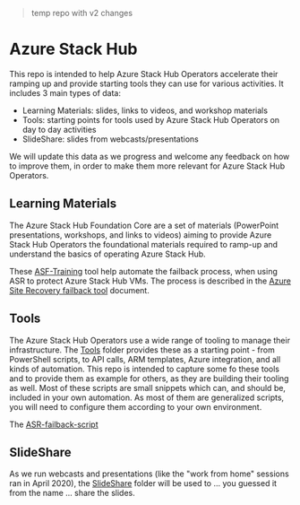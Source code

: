> temp repo with v2 changes


# Azure Stack Hub

This repo is intended to help Azure Stack Hub Operators accelerate their ramping up and provide starting tools they can use for various activities. It includes 3 main types of data:

- Learning Materials: slides, links to videos, and workshop materials
- Tools: starting points for tools used by Azure Stack Hub Operators on day to day activities
- SlideShare: slides from webcasts/presentations

We will update this data as we progress and welcome any feedback on how to improve them, in order to make them more relevant for Azure Stack Hub Operators.

## Learning Materials

The Azure Stack Hub Foundation Core are a set of materials (PowerPoint presentations, workshops, and links to videos) aiming to provide Azure Stack Hub Operators the foundational materials required to ramp-up and understand the basics of operating Azure Stack Hub.

These [ASF-Training](https://github.com/Azure-Samples/Azure-Stack-Hub-Foundation-Core/tree/master/ASR-failback-script) tool help automate the failback process, when using ASR to protect Azure Stack Hub VMs. The process is described in the [Azure Site Recovery failback tool](https://docs.microsoft.com/azure-stack/operator/site-recovery-failback) document.

## Tools

The Azure Stack Hub Operators use a wide range of tooling to manage their infrastructure. The [Tools](http://github.com/Azure-Samples/Azure-Stack-Hub-Foundation-Core/tree/master/Tools) folder provides these as a starting point - from PowerShell scripts, to API calls, ARM templates, Azure integration, and all kinds of automation. This repo is intended to capture some fo these tools and to provide them as example for others, as they are building their tooling as well. 
Most of these scripts are small snippets which can, and should be, included in your own automation. As most of them are generalized scripts, you will need to configure them according to your own environment.

The [ASR-failback-script](http://github.com/Azure-Samples/Azure-Stack-Hub-Foundation-Core/tree/master/ASF-Training)

## SlideShare

As we run webcasts and presentations (like the "work from home" sessions ran in April 2020), the [SlideShare](http://github.com/Azure-Samples/Azure-Stack-Hub-Foundation-Core/tree/master/SlideShare) folder will be used to ... you guessed it from the name ... share the slides. 
